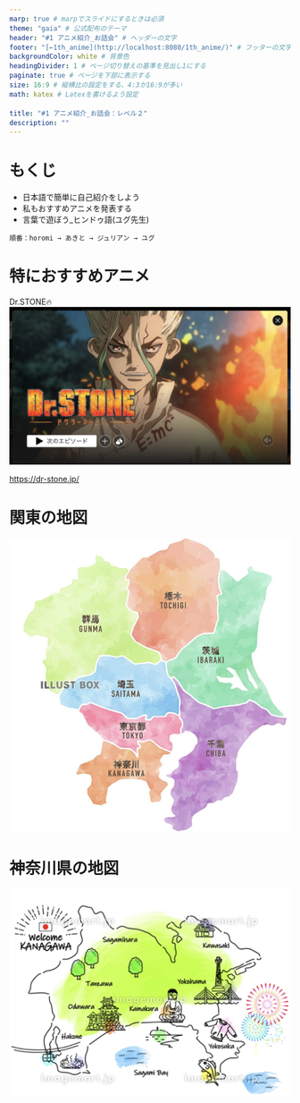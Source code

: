 ```yaml
---
marp: true # marpでスライドにするときは必須
theme: "gaia" # 公式配布のテーマ
header: "#1 アニメ紹介_お話会" # ヘッダーの文字
footer: "[←1th_anime](http://localhost:8080/1th_anime/)" # フッターの文字、注意事項など貼り付けても良いですね
backgroundColor: white # 背景色
headingDivider: 1 # ページ切り替えの基準を見出し1にする
paginate: true # ページを下部に表示する
size: 16:9 # 縦横比の設定をする、4:3か16:9が多い
math: katex # Latexを書けるよう設定

title: "#1 アニメ紹介_お話会：レベル２"
description: ""
---
```


# もくじ

- 日本語で簡単に自己紹介をしよう
- 私もおすすめアニメを発表する
- 言葉で遊ぼう\_ヒンドゥ語(ユグ先生)

```
順番：horomi → あきと → ジュリアン → ユグ
```

# 特におすすめアニメ

Dr.STONE🔥
![w:500](../images/2024-05-15-15-24-37.png)

https://dr-stone.jp/

# 関東の地図
![w:500](../images/2024-05-16-11-08-38.png)


# 神奈川県の地図

![w:500](../images/2024-05-16-11-22-02.png)

